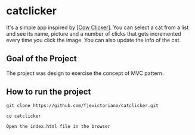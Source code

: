 # catclicker
It's a simple app inspired by [[Cow Clicker](https://en.wikipedia.org/wiki/Cow_Clicker)].
You can select a cat from a list and see its name, picture and a number of clicks that gets incremented every time you click
the image. You can also update the info of the cat.

## Goal of the Project

The project was design to exercise the concept of MVC pattern. 


## How to run the project

```
git clone https://github.com/fjevictoriano/catclicker.git

cd catclicker

Open the index.html file in the browser

```
